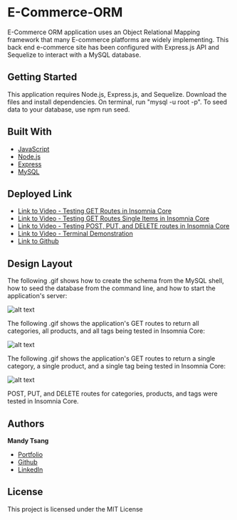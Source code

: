 # E-Commerce-ORM

E-Commerce ORM application uses an Object Relational Mapping framework that many E-commerce platforms are widely implementing. This back end e-commerce site has been configured with Express.js API and Sequelize to interact with a MySQL database.

## Getting Started

This application requires Node.js, Express.js, and Sequelize. Download the files and install dependencies. On terminal, run "mysql -u root -p". To seed data to your database, use npm run seed. 

## Built With

* [JavaScript](https://developer.mozilla.org/en-US/docs/Web/JavaScript)
* [Node.js](https://nodejs.org/en/)
* [Express](https://expressjs.com)
* [MySQL](https://www.mysql.com)


## Deployed Link

* [Link to Video - Testing GET Routes in Insomnia Core](https://youtu.be/LLAc2ftr-Ac)
* [Link to Video - Testing GET Routes Single Items in Insomnia Core](https://youtu.be/v5Q9nr5VrU0)
* [Link to Video - Testing POST, PUT, and DELETE routes in Insomnia Core](https://youtu.be/srMYPrpeWfo)
* [Link to Video - Terminal Demonstration](https://youtu.be/LwoQNOFQQyk)
* [Link to Github](https://github.com/MANDYTSANG007/E-Commerce-ORM)

## Design Layout

The following .gif shows how to create the schema from the MySQL shell, how to seed the database from the command line, and how to start the application's server: 

![alt text](./images/Terminal-Demonstration.gif)


The following .gif shows the application's GET routes to return all categories, all products, and all tags being tested in Insomnia Core:

![alt text](./images/Testing-GET-Routes.gif)


The following .gif shows the application's GET routes to return a single category, a single product, and a single tag being tested in Insomnia Core:

![alt text](./images/Testing-GET-Routes-Single-Item.gif)


POST, PUT, and DELETE routes for categories, products, and tags were tested in Insomnia Core.


## Authors

**Mandy Tsang** 

- [Portfolio](https://mandytsang007.github.io/new-portfolio/)
- [Github](https://github.com/MANDYTSANG007)
- [LinkedIn](https://www.linkedin.com/in/man-tsang-64308b22a/)


## License

This project is licensed under the MIT License 

